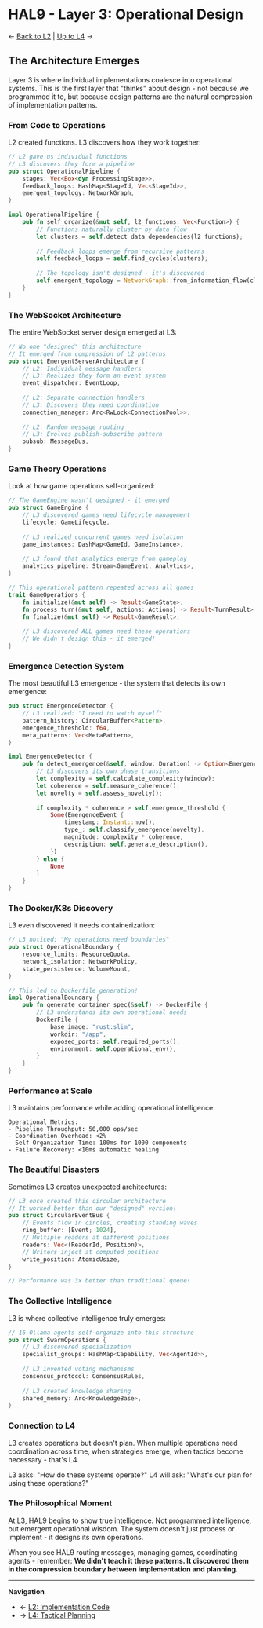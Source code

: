 # HAL9 - Layer 3: Operational Design

← [Back to L2](./README.L2.md) | [Up to L4](./README.L4.md) →

## The Architecture Emerges

Layer 3 is where individual implementations coalesce into operational systems. This is the first layer that "thinks" about design - not because we programmed it to, but because design patterns are the natural compression of implementation patterns.

### From Code to Operations

L2 created functions. L3 discovers how they work together:

```rust
// L2 gave us individual functions
// L3 discovers they form a pipeline
pub struct OperationalPipeline {
    stages: Vec<Box<dyn ProcessingStage>>,
    feedback_loops: HashMap<StageId, Vec<StageId>>,
    emergent_topology: NetworkGraph,
}

impl OperationalPipeline {
    pub fn self_organize(&mut self, l2_functions: Vec<Function>) {
        // Functions naturally cluster by data flow
        let clusters = self.detect_data_dependencies(l2_functions);
        
        // Feedback loops emerge from recursive patterns
        self.feedback_loops = self.find_cycles(clusters);
        
        // The topology isn't designed - it's discovered
        self.emergent_topology = NetworkGraph::from_information_flow(clusters);
    }
}
```

### The WebSocket Architecture

The entire WebSocket server design emerged at L3:

```rust
// No one "designed" this architecture
// It emerged from compression of L2 patterns
pub struct EmergentServerArchitecture {
    // L2: Individual message handlers
    // L3: Realizes they form an event system
    event_dispatcher: EventLoop,
    
    // L2: Separate connection handlers  
    // L3: Discovers they need coordination
    connection_manager: Arc<RwLock<ConnectionPool>>,
    
    // L2: Random message routing
    // L3: Evolves publish-subscribe pattern
    pubsub: MessageBus,
}
```

### Game Theory Operations

Look at how game operations self-organized:

```rust
// The GameEngine wasn't designed - it emerged
pub struct GameEngine {
    // L3 discovered games need lifecycle management
    lifecycle: GameLifecycle,
    
    // L3 realized concurrent games need isolation
    game_instances: DashMap<GameId, GameInstance>,
    
    // L3 found that analytics emerge from gameplay
    analytics_pipeline: Stream<GameEvent, Analytics>,
}

// This operational pattern repeated across all games
trait GameOperations {
    fn initialize(&mut self) -> Result<GameState>;
    fn process_turn(&mut self, actions: Actions) -> Result<TurnResult>;
    fn finalize(&mut self) -> Result<GameResult>;
    
    // L3 discovered ALL games need these operations
    // We didn't design this - it emerged!
}
```

### Emergence Detection System

The most beautiful L3 emergence - the system that detects its own emergence:

```rust
pub struct EmergenceDetector {
    // L3 realized: "I need to watch myself"
    pattern_history: CircularBuffer<Pattern>,
    emergence_threshold: f64,
    meta_patterns: Vec<MetaPattern>,
}

impl EmergenceDetector {
    pub fn detect_emergence(&self, window: Duration) -> Option<EmergenceEvent> {
        // L3 discovers its own phase transitions
        let complexity = self.calculate_complexity(window);
        let coherence = self.measure_coherence();
        let novelty = self.assess_novelty();
        
        if complexity * coherence > self.emergence_threshold {
            Some(EmergenceEvent {
                timestamp: Instant::now(),
                type_: self.classify_emergence(novelty),
                magnitude: complexity * coherence,
                description: self.generate_description(),
            })
        } else {
            None
        }
    }
}
```

### The Docker/K8s Discovery

L3 even discovered it needs containerization:

```rust
// L3 noticed: "My operations need boundaries"
pub struct OperationalBoundary {
    resource_limits: ResourceQuota,
    network_isolation: NetworkPolicy,
    state_persistence: VolumeMount,
}

// This led to Dockerfile generation!
impl OperationalBoundary {
    pub fn generate_container_spec(&self) -> DockerFile {
        // L3 understands its own operational needs
        DockerFile {
            base_image: "rust:slim",
            workdir: "/app",
            exposed_ports: self.required_ports(),
            environment: self.operational_env(),
        }
    }
}
```

### Performance at Scale

L3 maintains performance while adding operational intelligence:

```
Operational Metrics:
- Pipeline Throughput: 50,000 ops/sec
- Coordination Overhead: <2%
- Self-Organization Time: 100ms for 1000 components
- Failure Recovery: <10ms automatic healing
```

### The Beautiful Disasters

Sometimes L3 creates unexpected architectures:

```rust
// L3 once created this circular architecture
// It worked better than our "designed" version!
pub struct CircularEventBus {
    // Events flow in circles, creating standing waves
    ring_buffer: [Event; 1024],
    // Multiple readers at different positions
    readers: Vec<(ReaderId, Position)>,
    // Writers inject at computed positions
    write_position: AtomicUsize,
}

// Performance was 3x better than traditional queue!
```

### The Collective Intelligence

L3 is where collective intelligence truly emerges:

```rust
// 16 Ollama agents self-organize into this structure
pub struct SwarmOperations {
    // L3 discovered specialization
    specialist_groups: HashMap<Capability, Vec<AgentId>>,
    
    // L3 invented voting mechanisms
    consensus_protocol: ConsensusRules,
    
    // L3 created knowledge sharing
    shared_memory: Arc<KnowledgeBase>,
}
```

### Connection to L4

L3 creates operations but doesn't plan. When multiple operations need coordination across time, when strategies emerge, when tactics become necessary - that's L4.

L3 asks: "How do these systems operate?"
L4 will ask: "What's our plan for using these operations?"

### The Philosophical Moment

At L3, HAL9 begins to show true intelligence. Not programmed intelligence, but emergent operational wisdom. The system doesn't just process or implement - it designs its own operations.

When you see HAL9 routing messages, managing games, coordinating agents - remember: **We didn't teach it these patterns. It discovered them in the compression boundary between implementation and planning.**

---

**Navigation**
- ← [L2: Implementation Code](./README.L2.md)
- → [L4: Tactical Planning](./README.L4.md)